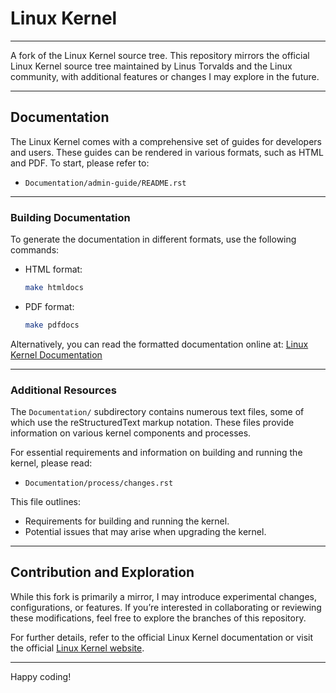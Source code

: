 # Linux Kernel
---

A fork of the Linux Kernel source tree. This repository mirrors the official Linux Kernel source tree maintained by Linus Torvalds and the Linux community, with additional features or changes I may explore in the future.

---

## Documentation

The Linux Kernel comes with a comprehensive set of guides for developers and users. These guides can be rendered in various formats, such as HTML and PDF. To start, please refer to:

- `Documentation/admin-guide/README.rst`

---

### Building Documentation

To generate the documentation in different formats, use the following commands:

- HTML format:
  ```bash
  make htmldocs
  ```
- PDF format:
  ```bash
  make pdfdocs
  ```

Alternatively, you can read the formatted documentation online at:
[Linux Kernel Documentation](https://www.kernel.org/doc/html/latest/)

---

### Additional Resources

The `Documentation/` subdirectory contains numerous text files, some of which use the reStructuredText markup notation. These files provide information on various kernel components and processes.

For essential requirements and information on building and running the kernel, please read:
- `Documentation/process/changes.rst`

This file outlines:
- Requirements for building and running the kernel.
- Potential issues that may arise when upgrading the kernel.

---

## Contribution and Exploration

While this fork is primarily a mirror, I may introduce experimental changes, configurations, or features. If you’re interested in collaborating or reviewing these modifications, feel free to explore the branches of this repository.

For further details, refer to the official Linux Kernel documentation or visit the official [Linux Kernel website](https://www.kernel.org).

---

Happy coding!

